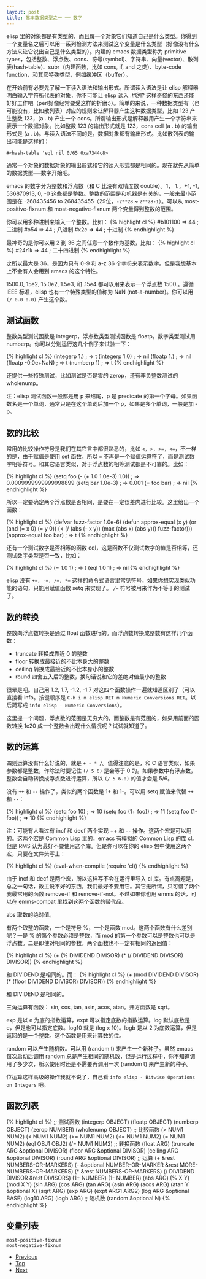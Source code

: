 ```yaml
---
layout: post
title: 基本数据类型之一 ── 数字
---
```


elisp 里的对象都是有类型的，而且每一个对象它们知道自己是什么类型。你得到一个变量名之后可以用一系列检测方法来测试这个变量是什么类型（好像没有什么方法来让它说出自己是什么类型的）。内建的 emacs 数据类型称为 primitive types，包括整数、浮点数、cons、符号(symbol)、字符串、向量(vector)、散列表(hash-table)、subr（内建函数，比如 cons, if, and 之类）、byte-code function，和其它特殊类型，例如缓冲区（buffer）。

在开始前有必要先了解一下读入语法和输出形式。所谓读入语法是让 elisp 解释器明白输入字符所代表的对象，你不可能让 elisp 读入 .#@!? 这样奇怪的东西还能好好工作吧（perl好像经常要受这样的折磨:)）。简单的来说，一种数据类型有（也可能没有，比如散列表）对应的规则来让解释器产生这种数据类型，比如 123 产生整数 123，(a . b) 产生一个 cons。所谓输出形式是解释器用产生一个字符串来表示一个数据对象。比如整数 123 的输出形式就是 123，cons cell (a . b) 的输出形式是 (a . b)。与读入语法不同的是，数据对象都有输出形式。比如散列表的输出可能是这样的：

    #<hash-table 'eql nil 0/65 0xa7344c8>

通常一个对象的数据对象的输出形式和它的读入形式都是相同的。现在就先从简单的数据类型──数字开始吧。

emacs 的数字分为整数和浮点数（和 C 比没有双精度数 double）。1， 1.，+1, -1, 536870913, 0, -0 这些都是整数。整数的范围是和机器是有关的，一般来最小范围是在 -268435456 to 268435455（29位，`-2**28` ~ `2**28-1`）。可以从 most-positive-fixnum 和 most-negative-fixnum 两个变量得到整数的范围。

你可以用多种进制来输入一个整数。比如：
{% highlight cl %}
     #b101100 => 44      ; 二进制
     #o54 => 44          ; 八进制
     #x2c => 44          ; 十进制
{% endhighlight %}

最神奇的是你可以用 2 到 36 之间任意一个数作为基数，比如：
{% highlight cl %}
     #24r1k => 44        ; 二十四进制
{% endhighlight %}

之所以最大是 36，是因为只有 0-9 和 a-z 36 个字符来表示数字。但是我想基本上不会有人会用到 emacs 的这个特性。

1500.0, 15e2, 15.0e2, 1.5e3, 和 .15e4 都可以用来表示一个浮点数 1500.。遵循 IEEE 标准，elisp 也有一个特殊类型的值称为 NaN (not-a-number)。你可以用 `(/ 0.0 0.0)` 产生这个数。

## 测试函数 ##

整数类型测试函数是 integerp，浮点数类型测试函数是 floatp。数字类型测试用 numberp。你可以分别运行这几个例子来试验一下：

{% highlight cl %}
(integerp 1.)                           ; => t
(integerp 1.0)                          ; => nil
(floatp 1.)                             ; => nil
(floatp -0.0e+NaN)                      ; => t
(numberp 1)                             ; => t
{% endhighlight %}

还提供一些特殊测试，比如测试是否是零的 zerop，还有非负整数测试的 wholenump。

注：elisp 测试函数一般都是用 p 来结尾，p 是 predicate 的第一个字母。如果函数名是一个单词，通常只是在这个单词后加一个 p，如果是多个单词，一般是加 -p。

## 数的比较 ##

常用的比较操作符号是我们在其它言中都很熟悉的，比如 `<, >, >=, <=`，不一样的是，由于赋值是使用 set 函数，所以 `=` 不再是一个赋值运算符了，而是测试数字相等符号。和其它语言类似，对于浮点数的相等测试都是不可靠的。比如：

{% highlight cl %}
(setq foo (- (+ 1.0 1.0e-3) 1.0))       ; => 0.0009999999999998899
(setq bar 1.0e-3)                       ; => 0.001
(= foo bar)                             ; => nil
{% endhighlight %}

所以一定要确定两个浮点数是否相同，是要在一定误差内进行比较。这里给出一个函数：

{% highlight cl %}
(defvar fuzz-factor 1.0e-6)
(defun approx-equal (x y)
  (or (and (= x 0) (= y 0))
      (< (/ (abs (- x y))
            (max (abs x) (abs y)))
         fuzz-factor)))
(approx-equal foo bar)                  ; => t
{% endhighlight %}

还有一个测试数字是否相等的函数 eql，这是函数不仅测试数字的值是否相等，还测试数字类型是否一致，比如：

{% highlight cl %}
(= 1.0 1)                               ; => t
(eql 1.0 1)                             ; => nil
{% endhighlight %}

elisp 没有 `+=, -=, /=, *=` 这样的命令式语言里常见符号，如果你想实现类似功能的语句，只能用赋值函数 setq 来实现了。 `/=` 符号被用来作为不等于的测试了。

## 数的转换 ##

整数向浮点数转换是通过 float 函数进行的。而浮点数转换成整数有这样几个函数：

 - truncate 转换成靠近 0 的整数
 - floor 转换成最接近的不比本身大的整数
 - ceiling 转换成最接近的不比本身小的整数 
 - round 四舍五入后的整数，换句话说和它的差绝对值最小的整数

很晕是吧。自己用 1.2, 1.7, -1.2, -1.7 对这四个函数操作一遍就知道区别了（可以直接看 info。按键顺序是 `C-h i m elisp RET m Numeric Conversions RET`。以后简写成 `info elisp - Numeric Conversions`）。

这里提一个问题，浮点数的范围是无穷大的，而整数是有范围的，如果用前面的函数转换 1e20 成一个整数会出现什么情况呢？试试就知道了。

## 数的运算 ##

四则运算没有什么好说的，就是 `+ - * /`。值得注意的是，和 C 语言类似，如果参数都是整数，作除法时要记住 `(/ 5 6)` 是会等于 0 的。如果参数中有浮点数，整数会自动转换成浮点数进行运算，所以 `(/ 5 6.0)` 的值才会是 5/6。

没有 `++` 和 `--` 操作了，类似的两个函数是 1+ 和 1-。可以用 setq 赋值来代替 `++` 和 `--`：

{% highlight cl %}
(setq foo 10)                           ; => 10
(setq foo (1+ foo))                     ; => 11
(setq foo (1- foo))                     ; => 10
{% endhighlight %}

注：可能有人看过有 incf 和 decf 两个实现 ++ 和 `--` 操作。这两个宏是可以用的。这两个宏是 Common Lisp 里的，emacs 有模拟的 Common Lisp 的库 cl。但是 RMS 认为最好不要使用这个库。但是你可以在你的 elisp 包中使用这两个宏，只要在文件头写上：

{% highlight cl %}
(eval-when-compile
  (require 'cl))
{% endhighlight %}

由于 incf 和 decf 是两个宏，所以这样写不会在运行里导入 cl 库。有点离题是，总之一句话，教主说不好的东西，我们最好不要用它。其它无所谓，只可惜了两个我最常用的函数 remove-if 和 remove-if-not。不过如果你也用 emms 的话，可以在 emms-compat 里找到这两个函数的替代品。

abs 取数的绝对值。

有两个取整的函数，一个是符号 %，一个是函数 mod。这两个函数有什么差别呢？一是 % 的第个参数必须是整数，而 mod 的第一个参数可以是整数也可以是浮点数。二是即使对相同的参数，两个函数也不一定有相同的返回值：

{% highlight cl %}
(+ (% DIVIDEND DIVISOR)
   (* (/ DIVIDEND DIVISOR) DIVISOR))
{% endhighlight %}

和 DIVIDEND 是相同的。而：
{% highlight cl %}
(+ (mod DIVIDEND DIVISOR)
   (* (floor DIVIDEND DIVISOR) DIVISOR))
{% endhighlight %}

和 DIVIDEND 是相同的。

三角运算有函数： sin, cos, tan, asin, acos, atan。开方函数是 sqrt。

exp 是以 e 为底的指数运算，expt 可以指定底数的指数运算。log 默认底数是 e，但是也可以指定底数。log10 就是 (log x 10)。logb 是以 2 为底数运算，但是返回的是一个整数。这个函数是用来计算数的位。

random 可以产生随机数。可以用 (random t) 来产生一个新种子。虽然 emacs 每次启动后调用 random 总是产生相同的随机数，但是运行过程中，你不知道调用了多少次，所以使用时还是不需要再调用一次 (random t) 来产生新的种子。

位运算这样高级的操作我就不说了，自己看 `info elisp - Bitwise Operations on Integers` 吧。

## 函数列表 ##
{% highlight cl %}
;; 测试函数
(integerp OBJECT)
(floatp OBJECT)
(numberp OBJECT)
(zerop NUMBER)
(wholenump OBJECT)
;; 比较函数
(> NUM1 NUM2)
(< NUM1 NUM2)
(>= NUM1 NUM2)
(<= NUM1 NUM2)
(= NUM1 NUM2)
(eql OBJ1 OBJ2)
(/= NUM1 NUM2)
;; 转换函数
(float ARG)
(truncate ARG &optional DIVISOR)
(floor ARG &optional DIVISOR)
(ceiling ARG &optional DIVISOR)
(round ARG &optional DIVISOR)
;; 运算
(+ &rest NUMBERS-OR-MARKERS)
(- &optional NUMBER-OR-MARKER &rest MORE-NUMBERS-OR-MARKERS)
(* &rest NUMBERS-OR-MARKERS)
(/ DIVIDEND DIVISOR &rest DIVISORS)
(1+ NUMBER)
(1- NUMBER)
(abs ARG)
(% X Y)
(mod X Y)
(sin ARG)
(cos ARG)
(tan ARG)
(asin ARG)
(acos ARG)
(atan Y &optional X)
(sqrt ARG)
(exp ARG)
(expt ARG1 ARG2)
(log ARG &optional BASE)
(log10 ARG)
(logb ARG)
;; 随机数
(random &optional N)
{% endhighlight %}

## 变量列表 ##

    most-positive-fixnum
    most-negative-fixnum

<ul class="post-nav clearfix">
<li class="prev"><a href="02-elisp-basic.html">Previous</a></li>
<li class="top"><a href="/elispintro/">Top</a></li>
<li class="next"><a href="04-string.html">Next</a></li>
</ul>
